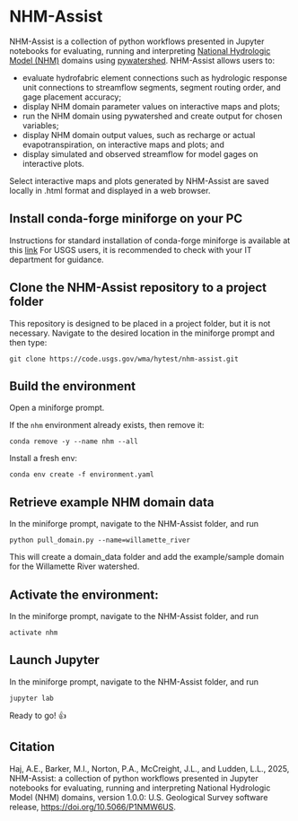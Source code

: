 # NHM-Assist
NHM-Assist is a collection of python workflows presented in Jupyter notebooks for evaluating, running and interpreting [National Hydrologic Model (NHM)](https://www.sciencebase.gov/catalog/item/626c0d67d34e76103cd2ce4a) domains using [pywatershed](https://github.com/EC-USGS/pywatershed). NHM-Assist allows users to:
- evaluate hydrofabric element connections such as hydrologic response unit connections to streamflow segments, segment routing order, and gage placement accuracy;
- display NHM domain parameter values on interactive maps and plots;
- run the NHM domain using pywatershed and create output for chosen variables;
- display NHM domain output values, such as recharge or actual evapotranspiration, on interactive maps and plots; and
- display simulated and observed streamflow for model gages on interactive plots.

Select interactive maps and plots generated by NHM-Assist are saved locally in .html format and displayed in a web browser.

## Install conda-forge miniforge on your PC
Instructions for standard installation of conda-forge miniforge is available at this [link](https://github.com/conda-forge/miniforge)
For USGS users, it is recommended to check with your IT department for guidance.

## Clone the NHM-Assist repository to a project folder
This repository is designed to be placed in a project folder, but it is not necessary. Navigate to the desired location 
in the miniforge prompt and then type: 

`git clone https://code.usgs.gov/wma/hytest/nhm-assist.git`

## Build the environment
Open a miniforge prompt.

If the `nhm` environment already exists, then remove it: 

`conda remove -y --name nhm --all`

Install a fresh env:

`conda env create -f environment.yaml`

## Retrieve example NHM domain data
In the miniforge prompt, navigate to the NHM-Assist folder, and run 

`python pull_domain.py --name=willamette_river` 

This will create a domain_data folder and add the example/sample domain for the Willamette River watershed.

## Activate the environment:
In the miniforge prompt, navigate to the NHM-Assist folder, and run 

`activate nhm`

## Launch Jupyter
In the miniforge prompt, navigate to the NHM-Assist folder, and run
 
`jupyter lab`

Ready to go! :+1:

## Citation
Haj, A.E., Barker, M.I., Norton, P.A., McCreight, J.L., and Ludden, L.L., 2025, NHM-Assist: a collection of python workflows presented in Jupyter notebooks for evaluating, running and interpreting National Hydrologic Model (NHM) domains, version 1.0.0: U.S. Geological Survey software release, https://doi.org/10.5066/P1NMW6US.
